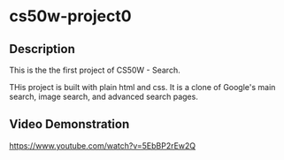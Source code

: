 # cs50w-project0

## Description

This is the the first project of CS50W - Search. 

THis project is built with plain html and css. It is a clone of Google's main search, image search, and advanced search pages. 


## Video Demonstration
https://www.youtube.com/watch?v=5EbBP2rEw2Q
